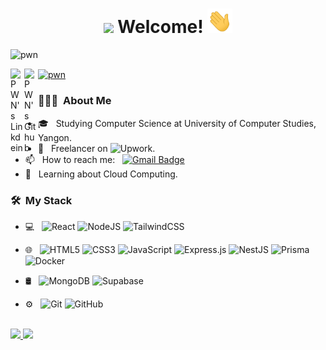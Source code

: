 <!-- <p align="Center" ><img src="https://camo.githubusercontent.com/3b7c592ede97b6138ffd4b1cc1541c2f3b11fd39/687474703a2f2f33312e6d656469612e74756d626c722e636f6d2f31376665613932306666333665663466356238373764353231366137616164392f74756d626c725f6d6f39786a65387a5a34317163626975666f315f313238302e676966" height="350px" width ="350px"></p> -->

<h1 align="Center"><img src="https://media.giphy.com/media/WUlplcMpOCEmTGBtBW/giphy.gif" width="40px"> Welcome! <img src="https://raw.githubusercontent.com/ABSphreak/ABSphreak/master/gifs/Hi.gif" width="40px" /> </h1>
<p align="left"> <img src="https://komarev.com/ghpvc/?username=phyowainyunt-19" alt="pwn" /> </p>

<a href="https://www.facebook.com/phyowai.nyunt.33/" target="_blank">
  <img align="center" src="https://cdn.jsdelivr.net/npm/simple-icons@3.0.1/icons/facebook.svg" alt="pwn" height="25" width="25" />
</a>

<a href="https://www.linkedin.com/in/phyowainyunt/">
  <img align="left" alt="PWN's Linkdein" width="22px" src="https://cdn.jsdelivr.net/npm/simple-icons@v3/icons/linkedin.svg" />
</a>
<a href="https://github.com/phyowainyunt-19">
  <img align="left" alt="PWN's Github" width="22px" src="https://cdn.jsdelivr.net/npm/simple-icons@v3/icons/github.svg" />
</a>

<br />

<h3> 👨🏻‍💻 &nbsp;About Me </h3>

- 🎓 &nbsp; Studying Computer Science at University of Computer Studies, Yangon.
- 💼 &nbsp; Freelancer on ![Upwork](https://img.shields.io/badge/UpWork-6FDA44?style=for-the-badge&logo=Upwork&logoColor=white).
- 📫 &nbsp; How to reach me: &nbsp;&nbsp;[![Gmail Badge](https://img.shields.io/badge/-Gmail-c14438?style=flat-square&logo=Gmail&logoColor=white&link=mailto:tbagforlearning@gmail.com)](mailto:tbagforlearning@gmail.com)
- 🌱 &nbsp; Learning about Cloud Computing.

<h3> 🛠 &nbsp;My Stack</h3>

- 💻 &nbsp;
  ![React](https://img.shields.io/badge/react-%2320232a.svg?style=for-the-badge&logo=react&logoColor=%2361DAFB)
  ![NodeJS](https://img.shields.io/badge/node.js-6DA55F?style=for-the-badge&logo=node.js&logoColor=white)
  ![TailwindCSS](https://img.shields.io/badge/tailwindcss-%2338B2AC.svg?style=for-the-badge&logo=tailwind-css&logoColor=white)

- 🌐 &nbsp;
  ![HTML5](https://img.shields.io/badge/html5-%23E34F26.svg?style=for-the-badge&logo=html5&logoColor=white)
  ![CSS3](https://img.shields.io/badge/css3-%231572B6.svg?style=for-the-badge&logo=css3&logoColor=white)
  ![JavaScript](https://img.shields.io/badge/javascript-%23323330.svg?style=for-the-badge&logo=javascript&logoColor=%23F7DF1E)
  ![Express.js](https://img.shields.io/badge/express.js-%23404d59.svg?style=for-the-badge&logo=express&logoColor=%2361DAFB)
  ![NestJS](https://img.shields.io/badge/nestjs-%23E0234E.svg?style=for-the-badge&logo=nestjs&logoColor=white)
  ![Prisma](https://img.shields.io/badge/Prisma-3982CE?style=for-the-badge&logo=Prisma&logoColor=white)
  ![Docker](https://img.shields.io/badge/docker-%230db7ed.svg?style=for-the-badge&logo=docker&logoColor=white)
 
- 🛢 &nbsp;
  ![MongoDB](https://img.shields.io/badge/MongoDB-%234ea94b.svg?style=for-the-badge&logo=mongodb&logoColor=white)
  ![Supabase](https://img.shields.io/badge/Supabase-3ECF8E?style=for-the-badge&logo=supabase&logoColor=white)
  
- ⚙️ &nbsp;
  ![Git](https://img.shields.io/badge/git-%23F05033.svg?style=for-the-badge&logo=git&logoColor=white)
  ![GitHub](https://img.shields.io/badge/github-%23121011.svg?style=for-the-badge&logo=github&logoColor=white)
<br/>

<a href="https://github.com/AVS1508">
  <img height="180em" src="https://github-readme-stats.vercel.app/api?username=phyowainyunt-19&theme=buefy&show_icons=true" />
  <img height="180em" src="https://github-readme-stats.vercel.app/api/top-langs/?username=phyowainyunt-19&theme=buefy&layout=compact" />
</a>

